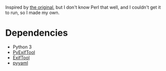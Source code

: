 Inspired by [the original](https://github.com/JiCiT/photo_prism_yaml_to_exif), but I don't know Perl that
well, and I couldn't get it to run, so I made my own.

# Dependencies

- Python 3
- [PyExifTool](https://github.com/sylikc/pyexiftool)
- [ExifTool](https://exiftool.org/)
- [pyyaml](https://pyyaml.org/wiki/PyYAMLDocumentation)
